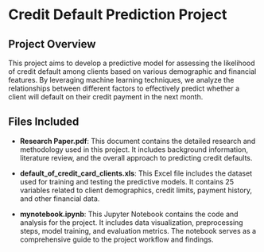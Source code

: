 # Credit Default Prediction Project

## Project Overview
This project aims to develop a predictive model for assessing the likelihood of credit default among clients based on various demographic and financial features. By leveraging machine learning techniques, we analyze the relationships between different factors to effectively predict whether a client will default on their credit payment in the next month.

## Files Included

- **Research Paper.pdf**: This document contains the detailed research and methodology used in this project. It includes background information, literature review, and the overall approach to predicting credit defaults.

- **default_of_credit_card_clients.xls**: This Excel file includes the dataset used for training and testing the predictive models. It contains 25 variables related to client demographics, credit limits, payment history, and other financial data.

- **mynotebook.ipynb**: This Jupyter Notebook contains the code and analysis for the project. It includes data visualization, preprocessing steps, model training, and evaluation metrics. The notebook serves as a comprehensive guide to the project workflow and findings.



